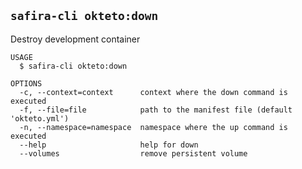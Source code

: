 <!-- order:19 -->
<!-- PLEASE! Don't edit this file, auto generated! -->

## `safira-cli okteto:down`

Destroy development container

```
USAGE
  $ safira-cli okteto:down

OPTIONS
  -c, --context=context      context where the down command is executed
  -f, --file=file            path to the manifest file (default 'okteto.yml')
  -n, --namespace=namespace  namespace where the up command is executed
  --help                     help for down
  --volumes                  remove persistent volume
```
